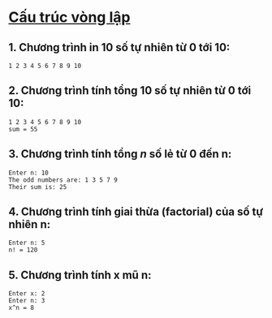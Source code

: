 # [Cấu trúc vòng lập](Loop.md) 

## 1. Chương trình in 10 số tự nhiên từ 0 tới 10:
`1 2 3 4 5 6 7 8 9 10`

## 2. Chương trình tính tổng 10 số tự nhiên từ 0 tới 10:
```
1 2 3 4 5 6 7 8 9 10
sum = 55
```

## 3. Chương trình tính tổng *n* số lẻ từ 0 đến n:
```
Enter n: 10
The odd numbers are: 1 3 5 7 9
Their sum is: 25
```

## 4. Chương trình tính giai thừa (factorial) của số tự nhiên n:
```
Enter n: 5
n! = 120
```

## 5. Chương trình tính x mũ n:
```
Enter x: 2
Enter n: 3
x^n = 8
```


